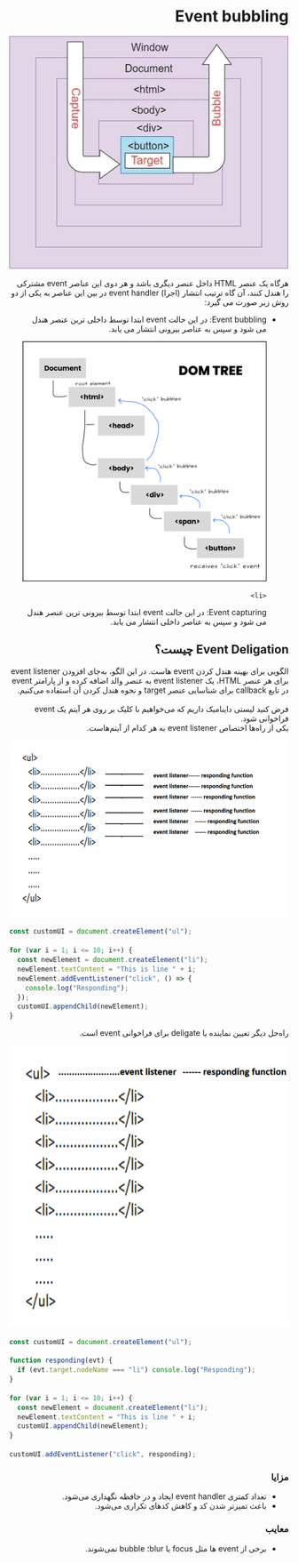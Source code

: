 <h1 dir="rtl">
Event bubbling
</h1>

<div align="center">
  
![Event bubbling](https://raw.githubusercontent.com/hosseinimh/javascript-tutorial/main/assets/event_bubbling.jpg)
</div>

<div dir="rtl">
هرگاه یک عنصر HTML داخل عنصر دیگری باشد و هر دوی این عناصر event مشترکی را هندل کنند، آن گاه ترتیب انتشار (اجرا) event handler در بین این عناصر به یکی از دو روش زیر صورت می گیرد:

<ul>
<li>
Event bubbling: در این حالت event ابتدا توسط داخلی ترین عنصر هندل می شود و سپس به عناصر بیرونی انتشار می یابد.
		</li>
	
<div align="center">
  
![Event bubbling](https://raw.githubusercontent.com/hosseinimh/javascript-tutorial/main/assets/event_bubbling.png)
</div>
	
	<li>
Event capturing: در این حالت event ابتدا توسط بیرونی ترین عنصر هندل می شود و سپس به عناصر داخلی انتشار می یابد.
		</li>
	</ul>
</div>

<h2 dir="rtl">
Event Deligation چیست؟
</h2>

<div dir="rtl">
الگویی برای بهینه هندل کردن event هاست. در این الگو، به‌جای افزودن event listener برای هر عنصر HTML، یک event listener به عنصر والد اضافه کرده و از پارامتر event در تابع callback برای شناسایی عنصر target و نحوه هندل کردن آن استفاده می‌کنیم.
	<br/>
		<br/>
	فرض کنید لیستی داینامیک داریم که می‌خواهیم با کلیک بر روی هر آیتم یک event فراخوانی شود.
	<br/>
	یکی از راه‌ها اختصاص event listener به هر کدام از آیتم‌هاست.
</div>

<div align="center">
  
![Without event deligation](https://raw.githubusercontent.com/hosseinimh/javascript-tutorial/main/assets/without_event_deligation.png)
</div>

```js
const customUI = document.createElement("ul");

for (var i = 1; i <= 10; i++) {
  const newElement = document.createElement("li");
  newElement.textContent = "This is line " + i;
  newElement.addEventListener("click", () => {
    console.log("Responding");
  });
  customUI.appendChild(newElement);
}
```

<div dir="rtl">
راه‌حل دیگر تعیین نماینده یا deligate برای فراخوانی event است.
</div>

<div align="center">
  
![With event deligation](https://raw.githubusercontent.com/hosseinimh/javascript-tutorial/main/assets/with_event_deligation.png)
</div>

```js
const customUI = document.createElement("ul");

function responding(evt) {
  if (evt.target.nodeName === "li") console.log("Responding");
}

for (var i = 1; i <= 10; i++) {
  const newElement = document.createElement("li");
  newElement.textContent = "This is line " + i;
  customUI.appendChild(newElement);
}

customUI.addEventListener("click", responding);
```

<h3 dir="rtl">
مزایا
</h3>

<ul dir="rtl">
	<li>تعداد کمتری event handler ایجاد و در حافظه نگهداری می‌شود.</li>
		<li>باعث تمیزتر شدن کد و کاهش کدهای تکراری می‌شود.</li>
</ul>

<h3 dir="rtl">
معایب
</h3>

<ul dir="rtl">
	<li>برخی از event ها مثل focus یا blur؛ bubble نمی‌شوند.</li>
</ul>
